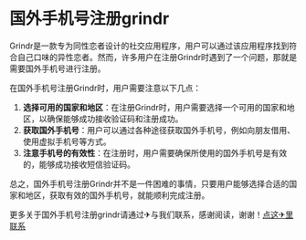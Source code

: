 # 国外手机号注册grindr

Grindr是一款专为同性恋者设计的社交应用程序，用户可以通过该应用程序找到符合自己口味的异性恋者。然而，许多用户在注册Grindr时遇到了一个问题，那就是需要国外手机号进行注册。

在国外手机号注册Grindr时，用户需要注意以下几点：
1. **选择可用的国家和地区**：在注册Grindr时，用户需要选择一个可用的国家和地区，以确保能够成功接收验证码和注册成功。
2. **获取国外手机号**：用户可以通过各种途径获取国外手机号，例如向朋友借用、使用虚拟手机号等方式。
3. **注意手机号的有效性**：在注册时，用户需要确保所使用的国外手机号是有效的，能够成功接收短信验证码。

总之，国外手机号注册Grindr并不是一件困难的事情，只要用户能够选择合适的国家和地区，获取有效的国外手机号，就能顺利完成注册。

更多关于国外手机号注册grindr请通过✈与我们联系，感谢阅读，谢谢！[点这✈里联系](https://acc.k02.cc)